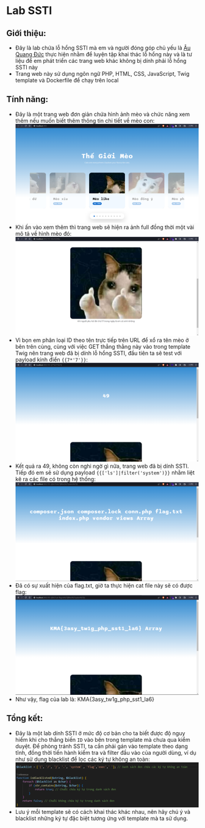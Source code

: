 # Lab SSTI
## Giới thiệu:
- Đây là lab chứa lỗ hổng SSTI mà em và người đóng góp chủ yếu là [Âu Quang Đức](https://github.com/Twil4) thực hiện nhằm để luyện tập khai thác lỗ hổng này và là tư liệu để em phát triển các trang web khác không bị dính phải lỗ hổng SSTI này
- Trang web này sử dụng ngôn ngữ PHP, HTML, CSS, JavaScript, Twig template và Dockerfile để chạy trên local 
## Tính năng:
- Đây là một trang web đơn giản chứa hình ảnh mèo và chức năng xem thêm nếu muốn biết thêm thông tin chi tiết về mèo con:
![trang chủ](/README%20image/image.png)
- Khi ấn vào xem thêm thì trang web sẽ hiện ra ảnh full đồng thời một vài mô tả về hình mèo đó:
![mèo like](/README%20image/image-1.png)
- Vì bọn em phân loại ID theo tên trực tiếp trên URL để xổ ra tên mèo ở bên trên cùng, cùng với việc GET thẳng thằng này vào trong template Twig nên trang web đã bị dính lỗ hổng SSTI, đầu tiên ta sẽ test với payload kinh điển `{{7*'7'}}`:
![dấu hiệu ssti](/README%20image/image-2.png)
- Kết quả ra 49, không còn nghi ngờ gì nữa, trang web đã bị dính SSTI. Tiếp đó em sẽ sử dụng payload `{{['ls']|filter('system')}}` nhằm liệt kê ra các file có trong hệ thống:
![exploit](/README%20image/image-3.png)
- Đã có sự xuất hiện của flag.txt, giờ ta thực hiện cat file này sẽ có được flag:
![flag](/README%20image/image-4.png)
- Như vậy, flag của lab là: KMA{3asy_tw1g_php_sst1_la6}
## Tổng kết:
- Đây là một lab dính SSTI ở mức độ cơ bản cho ta biết được độ nguy hiểm khi cho thẳng biến `ID` vào bên trong template mà chưa qua kiểm duyệt. Để phòng tránh SSTI, ta cần phải gán vào template theo dạng tĩnh, đồng thời tiến hành kiểm tra và filter đầu vào của người dùng, ví dụ như sử dụng blacklist để lọc các ký tự không an toàn:
![black list](/README%20image/image-5.png)
- Lưu ý mỗi template sẽ có cách khai thác khác nhau, nên hãy chú ý và blacklist những ký tự đặc biệt tương ứng với template mà ta sử dụng.
